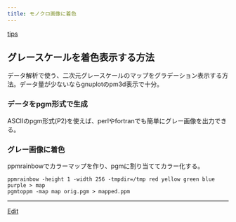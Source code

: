 ```yaml
---
title: モノクロ画像に着色
---
```

[tips](/tips)


## グレースケールを着色表示する方法

データ解析で使う、二次元グレースケールのマップをグラデーション表示する方法。データ量が少ないならgnuplotのpm3d表示で十分。


### データをpgm形式で生成

ASCIIのpgm形式(P2)を使えば、perlやfortranでも簡単にグレー画像を出力できる。


### グレー画像に着色

ppmrainbowでカラーマップを作り、pgmに割り当ててカラー化する。

```
ppmrainbow -height 1 -width 256 -tmpdir=/tmp red yellow green blue purple > map
pgmtoppm -map map orig.pgm > mapped.ppm
```






----
[Edit](https://github.com/vitroid/vitroid.github.io/edit/master/MD/モノクロ画像に着色.md)
